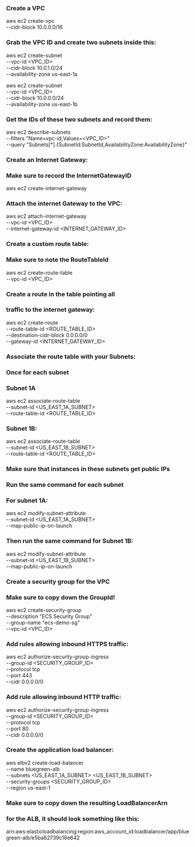 ### Create a VPC
aws ec2 create-vpc \
--cidr-block 10.0.0.0/16

### Grab the VPC ID and create two subnets inside this:
aws ec2 create-subnet \
--vpc-id <VPC_ID> \
--cidr-block 10.0.1.0/24 \
--availability-zone us-east-1a

aws ec2 create-subnet \
--vpc-id <VPC_ID> \
--cidr-block 10.0.0.0/24 \
--availability-zone us-east-1b

### Get the IDs of these two subnets and record them:
aws ec2 describe-subnets \
--filters "Name=vpc-id,Values=<VPC_ID>" \
--query "Subnets[*].{SubnetId:SubnetId,AvailabilityZone:AvailabilityZone}"

### Create an Internet Gateway:
### Make sure to record the InternetGatewayID
aws ec2 create-internet-gateway

### Attach the internet Gateway to the VPC:
aws ec2 attach-internet-gateway \
--vpc-id <VPC_ID> \
--internet-gateway-id <INTERNET_GATEWAY_ID>

### Create a custom route table:
### Make sure to note the RouteTableId
aws ec2 create-route-table \
--vpc-id <VPC_ID>

### Create a route in the table pointing all
### traffic to the internet gateway:
aws ec2 create-route \
--route-table-id <ROUTE_TABLE_ID> \
--destination-cidr-block 0.0.0.0/0 \
--gateway-id <INTERNET_GATEWAY_ID>

### Associate the route table with your Subnets:
### Once for each subnet
### Subnet 1A
aws ec2 associate-route-table \
--subnet-id <US_EAST_1A_SUBNET> \
--route-table-id <ROUTE_TABLE_ID>

### Subnet 1B:
aws ec2 associate-route-table \
--subnet-id <US_EAST_1B_SUBNET> \
--route-table-id <ROUTE_TABLE_ID>

### Make sure that instances in these subnets get public IPs
### Run the same command for each subnet
### For subnet 1A:
aws ec2 modify-subnet-attribute \
--subnet-id <US_EAST_1A_SUBNET> \
--map-public-ip-on-launch

### Then run the same command for Subnet 1B:
aws ec2 modify-subnet-attribute \
--subnet-id <US_EAST_1B_SUBNET> \
--map-public-ip-on-launch


### Create a security group for the VPC
### Make sure to copy down the GroupId!
aws ec2 create-security-group \
--description "ECS Security Group" \
--group-name "ecs-demo-sg" \
--vpc-id <VPC_ID>

### Add rules allowing inbound HTTPS traffic:
aws ec2 authorize-security-group-ingress \
--group-id <SECURITY_GROUP_ID> \
--protocol tcp \
--port 443 \
--cidr 0.0.0.0/0

### Add rule allowing inbound HTTP traffic:
aws ec2 authorize-security-group-ingress \
--group-id <SECURITY_GROUP_ID> \
--protocol tcp \
--port 80 \
--cidr 0.0.0.0/0

### Create the application load balancer:
aws elbv2 create-load-balancer \
--name bluegreen-alb \
--subnets <US_EAST_1A_SUBNET> <US_EAST_1B_SUBNET> \
--security-groups <SECURITY_GROUP_ID> \
--region us-east-1

### Make sure to copy down the resulting LoadBalancerArn
### for the ALB, it should look something like this:
arn:aws:elasticloadbalancing:region:aws_account_id:loadbalancer/app/bluegreen-alb/e5ba62739c16e642
